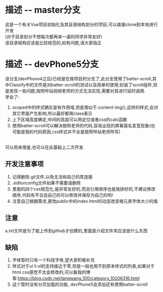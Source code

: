 # 描述 -- master分支
这是一个有关Vue项目初始化及其目录结构划分的项目,可以直接clone到本地进行开发
<br/>
(对于目录划分不想每次都再来一遍的同学非常友好)
<br/>
该目录结构应该是比较规范的,如有问题,请大家指正

# 描述 -- devPhone5分支
该分支(devPhone4之后)已经是在做项目的分支了,此分支使用了batter-scroll,其中Classify中的文件是对batter-scroll的测试以及简单的使用;封装了scroll组件,但是发现一些问题,按照哔站视频老师的方式无法实现,需要对其进行延时调用.
<br/>
学会了:
1. scoped中的样式确实是有作用域,但是类似于.content img{},这样的样式,会对其它界面产生影响,所以最好都用class表示
2. 上下区域高度确定,中间的高度可以用定位或者css的calc函数
3. 使用batter-scroll可以解决按照老师的代码,容易出现的屏幕莫名变宽现象(也可能是我的代码原因,css样式并不全是按照哔站老师所写)
<br/>
可以用来借鉴,也可以在此基础上二次开发

## 开发注意事项
1. 记得删除.git文件,以免无法和自己的库连接
2. .editorconfig文件如果不需要请删除
3. 里面的四个css规范化,是非常友好的,而且引用顺序也是我排好的,不建议修改顺序,代码有不合适自己的可以修改并保存为自己的哟!
4. 注意自己根据需求,更改public中的index.html的动态改变根元素字体大小的值

## 注意
a.txt文件是为了能上传到github才创建的,里面是介绍文件夹应该放什么东西

## 缺陷
1. 字体暂时只有一个科技字体,望大家积极补充
2. 样式对于ul li ol的支持接近于零,但是一般也用不到原本样式的列表,如果对于html css感觉不太会修改的,可以看我的博客:https://blog.csdn.net/langwang_100/category_10206316.html
3. 这个暂时没有分页加载的功能, devPhone5会添加还有使用batter-scroll

